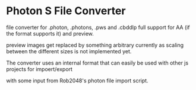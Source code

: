 # Photon S File Converter
file converter for .photon, .photons, .pws and .cbddlp
full support for AA (if the format supports it) and preview. 

preview images get replaced by something arbitrary currently as scaling between the different sizes is not implemented yet.

The converter uses an internal format that can easily be used with other js projects for impoert/export

with some input from Rob2048's photon file import script.

